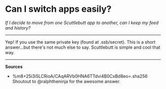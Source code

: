 # Can I switch apps easily?

*If I decide to move from one Scuttlebutt app to another, can I keep my feed and history?*

---

Yep! If you use the same private key (found at .ssb/secret).  This is a short answer...but there's not much else to say.  Scuttlebutt is simple and cool that way.

---
**Sources**

- %m8+25i3i5LCRioA/CAqARVb0HNA6TTdvi4B0CxBd8eo=.sha256  Shoutout to @ralphtheninja for the awesome answer.
